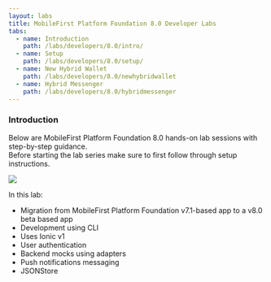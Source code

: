 ```yaml
---
layout: labs
title: MobileFirst Platform Foundation 8.0 Developer Labs
tabs:
  - name: Introduction
    path: /labs/developers/8.0/intro/
  - name: Setup
    path: /labs/developers/8.0/setup/
  - name: New Hybrid Wallet
    path: /labs/developers/8.0/newhybridwallet
  - name: Hybrid Messenger
    path: /labs/developers/8.0/hybridmessenger
---
```

### Introduction
Below are MobileFirst Platform Foundation 8.0 hands-on lab sessions with step-by-step guidance.  
Before starting the lab series make sure to first follow through setup instructions.

<div style="max-width: 200px">
<a href="{{site.baseurl}}/labs/developers/8.0/newhybridwallet"><img src="{{site.baseurl}}/labs/developers/8.0/newhybridwallet/logo_small.png"></a>
</div>

In this lab: 

* Migration from MobileFirst Platform Foundation v7.1-based app to a v8.0 beta based app
* Development using CLI
* Uses Ionic v1
* User authentication
* Backend mocks using adapters
* Push notifications messaging
* JSONStore

<!-- ---

<div style="max-width: 200px">
<a href="{{site.baseurl}}/labs/developers/8.0/hybridmessenger"><img src="{{site.baseurl}}/labs/developers/8.0/hybridmessenger/logo_small.png"></a>
</div>

In this lab:

* Mobile application development from scratch
* Uses Ionic v2 beta
* Development using CLI
* User authentication
* API integration using API Connect
* Push notifications messaging
* Custom analytics
* Uses IBM Bluemix Mobile Foundation server instance
* Uses Mobile Quality Assurance -->
